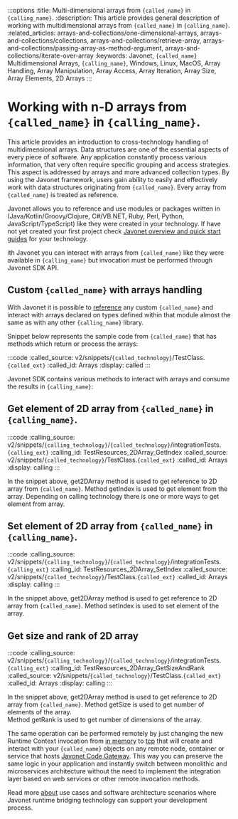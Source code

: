 :::options
:title: Multi-dimensional arrays from `{called_name}` in `{calling_name}`.
:description: This article provides general description of working with multidimensional arrays from `{called_name}` in `{calling_name}`.
:related_articles: arrays-and-collections/one-dimensional-arrays, arrays-and-collections/collections, arrays-and-collections/retrieve-array, arrays-and-collections/passing-array-as-method-argument, arrays-and-collections/iterate-over-array
:keywords: Javonet, `{called_name}` Multidimensional Arrays, `{calling_name}`, Windows, Linux, MacOS, Array Handling, Array Manipulation, Array Access, Array Iteration, Array Size, Array Elements, 2D Arrays
:::

# Working with n-D arrays from `{called_name}` in `{calling_name}`.

This article provides an introduction to cross-technology handling of multidimensional arrays. Data structures are one of the essential aspects of every piece of software. Any application constantly process various information, that very often require specific grouping and access strategies. This aspect is addressed by arrays and more advanced collection types. By using the Javonet framework, users gain ability to easily and effectively work with data structures originating from `{called_name}`. Every array from `{called_name}` is treated as reference.
  
Javonet allows you to reference and use modules or packages written in (Java/Kotlin/Groovy/Clojure, C#/VB.NET, Ruby, Perl, Python, JavaScript/TypeScript) like they were created in your technology. If have not yet created your first project check [Javonet overview and quick start guides](/guides/v2/`{calling_technology}`/`{called_technology}`/getting-started/about-javonet) for your technology.  

ith Javonet you can interact with arrays from `{called_name}` like they were available in `{calling_name}` but invocation must be performed through Javonet SDK API.  
  
## Custom `{called_name}` with arrays handling  
  
With Javonet it is possible to [reference](https://www.javonet.com/guides/v2/`{calling_technology}`/`{called_technology}`/getting-started/adding-references-to-libraries) any custom `{called_name}` and interact with arrays declared on types defined within that module almost the same as with any other `{calling_name}` library.  
  
Snippet below represents the sample code from `{called_name}` that has methods which return or process the arrays:
  
:::code
:called_source: v2/snippets/`{called_technology}`/TestClass.`{called_ext}`
:called_id: Arrays
:display: called
:::

Javonet SDK contains various methods to interact with arrays and consume the results in `{calling_name}`:  

## Get element of 2D array from `{called_name}` in `{calling_name}`.
  
:::code
:calling_source: v2/snippets/`{calling_technology}`/`{called_technology}`/integrationTests.`{calling_ext}`
:calling_id: TestResources_2DArray_GetIndex
:called_source: v2/snippets/`{called_technology}`/TestClass.`{called_ext}`
:called_id: Arrays
:display: calling
:::
  
In the snippet above, get2DArray method is used to get reference to 2D array from `{called_name}`. Method getIndex is used to get element from the array. Depending on calling technology there is one or more ways to get element from array.

## Set element of 2D array from `{called_name}` in `{calling_name}`.
  
:::code
:calling_source: v2/snippets/`{calling_technology}`/`{called_technology}`/integrationTests.`{calling_ext}`
:calling_id: TestResources_2DArray_SetIndex
:called_source: v2/snippets/`{called_technology}`/TestClass.`{called_ext}`
:called_id: Arrays
:display: calling
:::  
  
In the snippet above, get2DArray method is used to get reference to 2D array from `{called_name}`. Method setIndex is used to set element of the array.

## Get size and rank of 2D array  
  
:::code
:calling_source: v2/snippets/`{calling_technology}`/`{called_technology}`/integrationTests.`{calling_ext}`
:calling_id: TestResources_2DArray_GetSizeAndRank
:called_source: v2/snippets/`{called_technology}`/TestClass.`{called_ext}`
:called_id: Arrays
:display: calling
:::  
  
In the snippet above, get2DArray method is used to get reference to 2D array from `{called_name}`.  Method getSize is used to get number of elements of the array.  
Method getRank is used to get number of dimensions of the array.  
  
The same operation can be performed remotely by just changing the new Runtime Context invocation from [in memory](/guides/v2/`{calling_technology}`/`{called_technology}`/foundations/in-memory-channel) to [tcp](/guides/v2/`{calling_technology}`/`{called_technology}`/foundations/tcp-channel) that will create and interact with your `{called_name}` objects on any remote node, container or service that hosts [Javonet Code Gateway](/guides/v2/`{calling_technology}`/`{called_technology}`/javonet-code-gateway/about-javonet-code-gateway.md). This way you can preserve the same logic in your application and instantly switch between monolithic and microservices architecture without the need to implement the integration layer based on web services or other remote invocation methods.
  
Read more [about](/guides/v2/`{calling_technology}`/`{called_technology}`/getting-started/about-javonet) use cases and software architecture scenarios where Javonet runtime bridging technology can support your development process.
